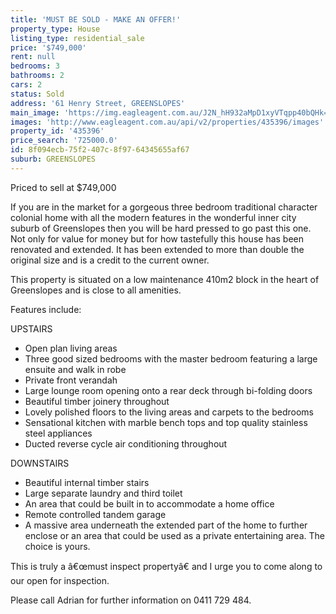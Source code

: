 ```yaml
---
title: 'MUST BE SOLD - MAKE AN OFFER!'
property_type: House
listing_type: residential_sale
price: '$749,000'
rent: null
bedrooms: 3
bathrooms: 2
cars: 2
status: Sold
address: '61 Henry Street, GREENSLOPES'
main_image: 'https://img.eagleagent.com.au/J2N_hH932aMpD1xyVTqpp40bQHk=/1280x854/smart/https://s3-us-west-2.amazonaws.com/eagleagent-orig/images/6824109/115798127-image-M.jpg'
images: 'http://www.eagleagent.com.au/api/v2/properties/435396/images'
property_id: '435396'
price_search: '725000.0'
id: 8f094ecb-75f2-407c-8f97-64345655af67
suburb: GREENSLOPES
---
```

Priced to sell at $749,000

If you are in the market for a gorgeous three bedroom traditional character colonial home with all the modern features in the wonderful inner city suburb of Greenslopes then you will be hard pressed to go past this one. Not only for value for money but for how tastefully this house has been renovated and extended. It has been extended to more than double the original size and is a credit to the current owner.

This property is situated on a low maintenance 410m2 block in the heart of Greenslopes and is close to all amenities.

Features include:

UPSTAIRS

*  Open plan living areas
*  Three good sized bedrooms with the master bedroom featuring a large ensuite and walk in robe
*  Private front verandah
*  Large lounge room opening onto a rear deck through bi-folding doors
*  Beautiful timber joinery throughout
*  Lovely polished floors to the living areas and carpets to the bedrooms
*  Sensational kitchen with marble bench tops and top quality stainless steel appliances
*  Ducted reverse cycle air conditioning throughout

DOWNSTAIRS

*  Beautiful internal timber stairs
*  Large separate laundry and third toilet
*  An area that could be built in to accommodate a home office
*  Remote controlled tandem garage
*  A massive area underneath the extended part of the home to further enclose or an area that could be used as a private entertaining area. The choice is yours.

This is truly a â€œmust inspect propertyâ€ and I urge you to come along to our open for inspection.

Please call Adrian for further information on 0411 729 484.